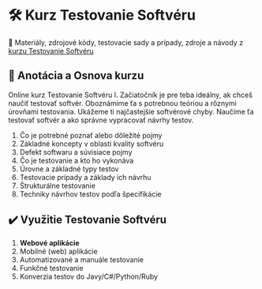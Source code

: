 # :hammer_and_wrench: Kurz Testovanie Softvéru
:briefcase: Materiály, zdrojové kódy, testovacie sady a prípady, zdroje a návody z [kurzu Testovanie Softvéru](https://www.vita.sk/online-kurz-testovanie-softveru-i-zaciatocnik/)

## 📑 Anotácia a Osnova kurzu 
Online kurz Testovanie Softvéru I. Začiatočník je pre teba ideálny, ak chceš naučiť testovať softvér. Oboznámime ťa s potrebnou teóriou a rôznymi úrovňami testovania. Ukážeme ti najčastejšie softvérové chyby. Naučíme ťa testovať softvér a ako správne vypracovať návrhy testov.

1. Čo je potrebné poznať alebo dôležité pojmy
2. Základné koncepty v oblasti kvality softvéru
3. Defekt softwaru a súvisiace pojmy
4. Čo je testovanie a kto ho vykonáva
5. Úrovne a základné typy testov
6. Testovacie prípady a základy ich návrhu
7. Štrukturálne testovanie
8. Techniky návrhov testov podľa špecifikácie

## :heavy_check_mark: Využitie Testovanie Softvéru
1. **Webové aplikácie**
2. Mobilné (web) aplikácie
3. Automatizované a manuále testovanie
4. Funkčné testovanie
5. Konverzia testov do Javy/C#/Python/Ruby
